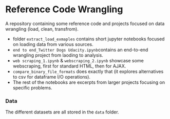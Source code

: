 # Reference Code Wrangling

A repository containing some reference code and projects focused on data wrangling (load, clean, transfrom). 

- folder `extract_load_exmaples` contains short jupyter notebooks focused on loading data from various sources.
- `end to end_Twitter Dogs Udacity.ipynb`contains an end-to-end wrangling project from laoding to analysis.
- `web scraping_1.ipynb` & `webscraping_2.ipynb` showcase some webscraping, first for standard HTML, then for AJAX.
- `compare_binary_file_formats` does exactly that (it explores alternatives to csv for dataframe I/O operations).
- The rest of the notebooks are excerpts from larger projects focusing on specific problems.

### Data

The different datasets are all stored in the `data` folder.

